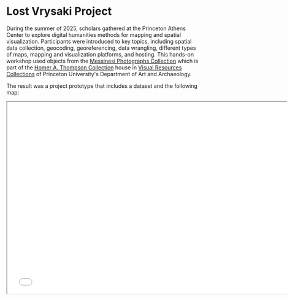 # Lost Vrysaki Project

During the summer of 2025, scholars gathered at the Princeton Athens Center to explore digital humanities methods for mapping and spatial visualization. Participants were introduced to key topics, including spatial data collection, geocoding, georeferencing, data wrangling, different types of maps, mapping and visualization platforms, and hosting. This hands-on workshop used objects from the [Messinesi Photographs Collection](https://collections.visualresources.princeton.edu/Detail/collections/155) which is part of the [Homer A. Thompson Collection](https://collections.visualresources.princeton.edu/Detail/collections/58) house in [Visual Resources Collections](https://collections.visualresources.princeton.edu/) of Princeton University's Department of Art and Archaeology.
 
The result was a project prototype that includes a dataset and the following map:

<iframe src="vrysaki-map.html" height="500" width="750"></iframe>